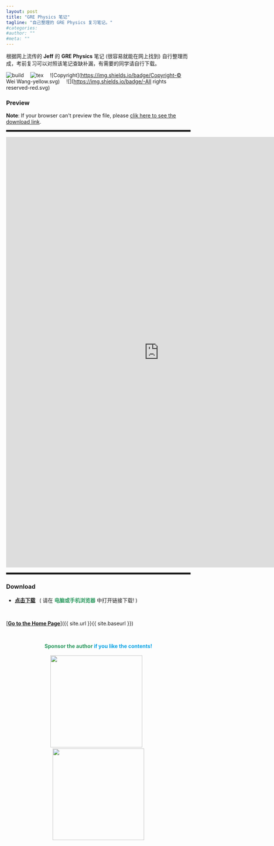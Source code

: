 ```yaml
---
layout: post
title: "GRE Physics 笔记"
tagline: "自己整理的 GRE Physics 复习笔记。"
#categories: 
#author: ""
#meta: ""
---
```

根据网上流传的 **Jeff** 的 **GRE Physics** 笔记 (很容易就能在网上找到) 自行整理而成，考前复习可以对照该笔记查缺补漏，有需要的同学请自行下载。

![build](https://img.shields.io/badge/build-succeeded-brightgreen.svg) &emsp;![tex](https://img.shields.io/badge/TeX-XeLaTeX-blue.svg) &emsp;![Copyright](https://img.shields.io/badge/Copyright-© Wei Wang-yellow.svg) &emsp;![](https://img.shields.io/badge/-All rights reserved-red.svg)

### Preview

**Note**: If your browser can't preview the file, please [clik here to see the download link](#download "Download").
<hr style="height:5px;" />
<embed src="https://raw.githubusercontent.com/NoNo721/Memo/master/PGRE/PGRE.pdf" width="833" height="1175" >
<hr style="height:5px;" />

### Download<span id="download"></span>

* [**点击下载**](https://raw.githubusercontent.com/NoNo721/Memo/master/PGRE/PGRE.pdf "https://raw.githubusercontent.com/NoNo721/Memo/master/PGRE/PGRE.pdf") &ensp;( 请在 <font color="#26975b"><b>电脑或手机浏览器</b></font> 中打开链接下载! )

&ensp;

[<b><u>Go to the Home Page</u></b>]({{ site.url }}{{ site.baseurl }})

&ensp;

<center class="half">
<font color="#26975b"><b>Sponsor the author </b></font><font color="#08a2e4"><b>if you like the contents!</b></font><br/><br/>
</center>

<center class="half">
    <img src="https://nono721-1300921342.cos.ap-shanghai.myqcloud.com/WechatPay.png" width="251"/> &ensp; <img src="https://nono721-1300921342.cos.ap-shanghai.myqcloud.com/AliPay.png" width="250"/>
</center>

&ensp;